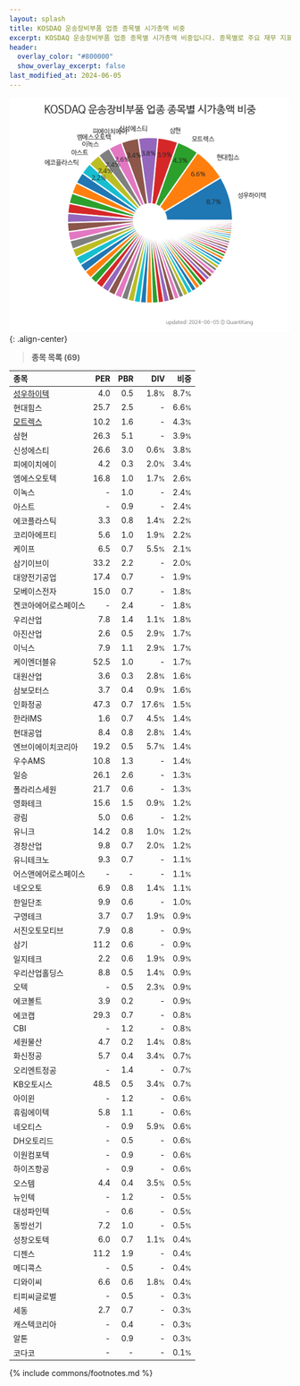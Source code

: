 ```yaml
---
layout: splash
title: KOSDAQ 운송장비부품 업종 종목별 시가총액 비중
excerpt: KOSDAQ 운송장비부품 업종 종목별 시가총액 비중입니다. 종목별로 주요 재무 지표를 함께 표시합니다.
header:
  overlay_color: "#800000"
  show_overlay_excerpt: false
last_modified_at: 2024-06-05
---
```



![KOSDAQ 운송장비부품 업종 종목별 시가총액 비중](/stats/sector/images/kosdaq_업종_운송장비부품_종목.png){: .align-center}


> **종목 목록 (69)**<a id="list"></a>

| **종목** | **PER** | **PBR** | **DIV** | **비중** |
| :------- | ------: | ------: | ------: | -------: |
| [성우하이텍](/015750/) | 4.0 | 0.5 | 1.8<small>%</small> | 8.7<small>%</small> |
| 현대힘스 | 25.7 | 2.5 | - | 6.6<small>%</small> |
| [모트렉스](/118990/) | 10.2 | 1.6 | - | 4.3<small>%</small> |
| 삼현 | 26.3 | 5.1 | - | 3.9<small>%</small> |
| 신성에스티 | 26.6 | 3.0 | 0.6<small>%</small> | 3.8<small>%</small> |
| 피에이치에이 | 4.2 | 0.3 | 2.0<small>%</small> | 3.4<small>%</small> |
| 엠에스오토텍 | 16.8 | 1.0 | 1.7<small>%</small> | 2.6<small>%</small> |
| 이녹스 | - | 1.0 | - | 2.4<small>%</small> |
| 아스트 | - | 0.9 | - | 2.4<small>%</small> |
| 에코플라스틱 | 3.3 | 0.8 | 1.4<small>%</small> | 2.2<small>%</small> |
| 코리아에프티 | 5.6 | 1.0 | 1.9<small>%</small> | 2.2<small>%</small> |
| 케이프 | 6.5 | 0.7 | 5.5<small>%</small> | 2.1<small>%</small> |
| 삼기이브이 | 33.2 | 2.2 | - | 2.0<small>%</small> |
| 대양전기공업 | 17.4 | 0.7 | - | 1.9<small>%</small> |
| 모베이스전자 | 15.0 | 0.7 | - | 1.8<small>%</small> |
| 켄코아에어로스페이스 | - | 2.4 | - | 1.8<small>%</small> |
| 우리산업 | 7.8 | 1.4 | 1.1<small>%</small> | 1.8<small>%</small> |
| 아진산업 | 2.6 | 0.5 | 2.9<small>%</small> | 1.7<small>%</small> |
| 이닉스 | 7.9 | 1.1 | 2.9<small>%</small> | 1.7<small>%</small> |
| 케이엔더블유 | 52.5 | 1.0 | - | 1.7<small>%</small> |
| 대원산업 | 3.6 | 0.3 | 2.8<small>%</small> | 1.6<small>%</small> |
| 삼보모터스 | 3.7 | 0.4 | 0.9<small>%</small> | 1.6<small>%</small> |
| 인화정공 | 47.3 | 0.7 | 17.6<small>%</small> | 1.5<small>%</small> |
| 한라IMS | 1.6 | 0.7 | 4.5<small>%</small> | 1.4<small>%</small> |
| 현대공업 | 8.4 | 0.8 | 2.8<small>%</small> | 1.4<small>%</small> |
| 엔브이에이치코리아 | 19.2 | 0.5 | 5.7<small>%</small> | 1.4<small>%</small> |
| 우수AMS | 10.8 | 1.3 | - | 1.4<small>%</small> |
| 일승 | 26.1 | 2.6 | - | 1.3<small>%</small> |
| 폴라리스세원 | 21.7 | 0.6 | - | 1.3<small>%</small> |
| 영화테크 | 15.6 | 1.5 | 0.9<small>%</small> | 1.2<small>%</small> |
| 광림 | 5.0 | 0.6 | - | 1.2<small>%</small> |
| 유니크 | 14.2 | 0.8 | 1.0<small>%</small> | 1.2<small>%</small> |
| 경창산업 | 9.8 | 0.7 | 2.0<small>%</small> | 1.2<small>%</small> |
| 유니테크노 | 9.3 | 0.7 | - | 1.1<small>%</small> |
| 어스앤에어로스페이스 | - | - | - | 1.1<small>%</small> |
| 네오오토 | 6.9 | 0.8 | 1.4<small>%</small> | 1.1<small>%</small> |
| 한일단조 | 9.9 | 0.6 | - | 1.0<small>%</small> |
| 구영테크 | 3.7 | 0.7 | 1.9<small>%</small> | 0.9<small>%</small> |
| 서진오토모티브 | 7.9 | 0.8 | - | 0.9<small>%</small> |
| 삼기 | 11.2 | 0.6 | - | 0.9<small>%</small> |
| 일지테크 | 2.2 | 0.6 | 1.9<small>%</small> | 0.9<small>%</small> |
| 우리산업홀딩스 | 8.8 | 0.5 | 1.4<small>%</small> | 0.9<small>%</small> |
| 오텍 | - | 0.5 | 2.3<small>%</small> | 0.9<small>%</small> |
| 에코볼트 | 3.9 | 0.2 | - | 0.9<small>%</small> |
| 에코캡 | 29.3 | 0.7 | - | 0.8<small>%</small> |
| CBI | - | 1.2 | - | 0.8<small>%</small> |
| 세원물산 | 4.7 | 0.2 | 1.4<small>%</small> | 0.8<small>%</small> |
| 화신정공 | 5.7 | 0.4 | 3.4<small>%</small> | 0.7<small>%</small> |
| 오리엔트정공 | - | 1.4 | - | 0.7<small>%</small> |
| KB오토시스 | 48.5 | 0.5 | 3.4<small>%</small> | 0.7<small>%</small> |
| 아이윈 | - | 1.2 | - | 0.6<small>%</small> |
| 휴림에이텍 | 5.8 | 1.1 | - | 0.6<small>%</small> |
| 네오티스 | - | 0.9 | 5.9<small>%</small> | 0.6<small>%</small> |
| DH오토리드 | - | 0.5 | - | 0.6<small>%</small> |
| 이원컴포텍 | - | 0.9 | - | 0.6<small>%</small> |
| 하이즈항공 | - | 0.9 | - | 0.6<small>%</small> |
| 오스템 | 4.4 | 0.4 | 3.5<small>%</small> | 0.5<small>%</small> |
| 뉴인텍 | - | 1.2 | - | 0.5<small>%</small> |
| 대성파인텍 | - | 0.6 | - | 0.5<small>%</small> |
| 동방선기 | 7.2 | 1.0 | - | 0.5<small>%</small> |
| 성창오토텍 | 6.0 | 0.7 | 1.1<small>%</small> | 0.4<small>%</small> |
| 디젠스 | 11.2 | 1.9 | - | 0.4<small>%</small> |
| 메디콕스 | - | 0.5 | - | 0.4<small>%</small> |
| 디와이씨 | 6.6 | 0.6 | 1.8<small>%</small> | 0.4<small>%</small> |
| 티피씨글로벌 | - | 0.5 | - | 0.3<small>%</small> |
| 세동 | 2.7 | 0.7 | - | 0.3<small>%</small> |
| 캐스텍코리아 | - | 0.4 | - | 0.3<small>%</small> |
| 알톤 | - | 0.9 | - | 0.3<small>%</small> |
| 코다코 | - | - | - | 0.1<small>%</small> |

{% include commons/footnotes.md %}